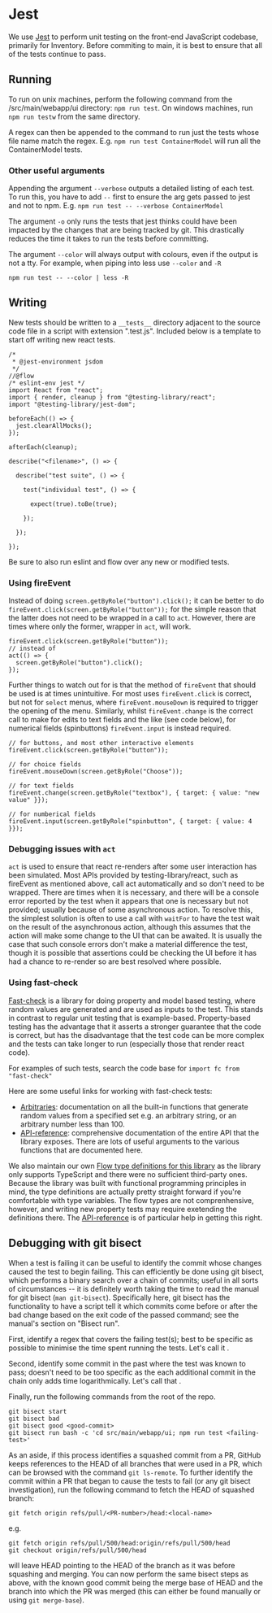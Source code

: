 # Jest

We use [Jest](https://jestjs.io/) to perform unit testing on the front-end
JavaScript codebase, primarily for Inventory. Before commiting to main, it
is best to ensure that all of the tests continue to pass.

## Running

To run on unix machines, perform the following command from the
/src/main/webapp/ui directory: `npm run test`. On windows machines, run `npm
run testw` from the same directory.

A regex can then be appended to the command to run just the tests whose file
name match the regex. E.g. `npm run test ContainerModel` will run all the
ContainerModel tests.

### Other useful arguments

Appending the argument `--verbose` outputs a detailed listing of each test. To
run this, you have to add `--` first to ensure the arg gets passed to jest and
not to npm. E.g. `npm run test -- --verbose ContainerModel`

The argument `-o` only runs the tests that jest thinks could have been impacted
by the changes that are being tracked by git. This drastically reduces the time
it takes to run the tests before committing.

The argument `--color` will always output with colours, even if the output is
not a tty. For example, when piping into less use `--color` and `-R`
```
npm run test -- --color | less -R
```

## Writing

New tests should be written to a `__tests__` directory adjacent to the source
code file in a script with extension ".test.js". Included below is a template
to start off writing new react tests.

```
/*
 * @jest-environment jsdom
 */
//@flow
/* eslint-env jest */
import React from "react";
import { render, cleanup } from "@testing-library/react";
import "@testing-library/jest-dom";

beforeEach(() => {
  jest.clearAllMocks();
});

afterEach(cleanup);

describe("<filename>", () => {

  describe("test suite", () => {

    test("individual test", () => {

      expect(true).toBe(true);

    });

  });

});
```

Be sure to also run eslint and flow over any new or modified tests.

### Using fireEvent

Instead of doing `screen.getByRole("button").click();` it can be better to do
`fireEvent.click(screen.getByRole("button"));` for the simple reason that the
latter does not need to be wrapped in a call to `act`. However, there are times
where only the former, wrapper in `act`, will work.

```
fireEvent.click(screen.getByRole("button"));
// instead of
act(() => {
  screen.getByRole("button").click();
});
```

Further things to watch out for is that the method of `fireEvent` that should
be used is at times unintuitive. For most uses `fireEvent.click` is correct,
but not for `select` menus, where `fireEvent.mouseDown` is required to trigger
the opening of the menu. Similarly, whilst `fireEvent.change` is the correct
call to make for edits to text fields and the like (see code below), for
numerical fields (spinbuttons) `fireEvent.input` is instead required.

```
// for buttons, and most other interactive elements
fireEvent.click(screen.getByRole("button"));

// for choice fields
fireEvent.mouseDown(screen.getByRole("Choose"));

// for text fields
fireEvent.change(screen.getByRole("textbox"), { target: { value: "new value" }});

// for numberical fields
fireEvent.input(screen.getByRole("spinbutton", { target: { value: 4 }});
```

### Debugging issues with `act`

`act` is used to ensure that react re-renders after some user interaction has
been simulated. Most APIs provided by testing-library/react, such as fireEvent
as mentioned above, call act automatically and so don't need to be wrapped.
There are times when it is necessary, and there will be a console error
reported by the test when it appears that one is necessary but not provided;
usually because of some asynchronous action. To resolve this, the simplest
solution is often to use a call with `waitFor` to have the test wait on the
result of the asynchronous action, although this assumes that the action will
make some change to the UI that can be awaited. It is usually the case that
such console errors don't make a material difference the test, though it is
possible that assertions could be checking the UI before it has had a chance to
re-render so are best resolved where possible.

### Using fast-check

[Fast-check] is a library for doing property and model based testing, where
random values are generated and are used as inputs to the test. This stands
in contrast to regular unit testing that is example-based. Property-based
testing has the advantage that it asserts a stronger guarantee that the code is
correct, but has the disadvantage that the test code can be more complex and
the tests can take longer to run (especially those that render react code).

For examples of such tests, search the code base for `import fc from "fast-check"`

Here are some useful links for working with fast-check tests:
* [Arbitraries]: documentation on all the built-in functions that generate
  random values from a specified set e.g. an arbitrary string, or an arbitrary
  number less than 100.
* [API-reference]: comprehensive documentation of the entire API that the
  library exposes. There are lots of useful arguments to the various functions
  that are documented here.

We also maintain our own [Flow type definitions for this library] as the
library only supports TypeScript and there were no sufficient third-party ones.
Because the library was built with functional programming principles in mind,
the type definitions are actually pretty straight forward if you're comfortable
with type variables. The flow types are not comprenhensive, however, and
writing new property tests may require exetending the definitions there. The
[API-reference] is of particular help in getting this right.

[Fast-check]: https://fast-check.dev/
[Arbitraries]: https://fast-check.dev/docs/core-blocks/arbitraries/
[API-reference]: https://fast-check.dev/api-reference/index.html
[Flow type definitions for this library]: ../../../src/main/webapp/ui/flow-typed/fast-check.js

## Debugging with git bisect

When a test is failing it can be useful to identify the commit whose changes
caused the test to begin failing. This can efficiently be done using git
bisect, which performs a binary search over a chain of commits; useful in all
sorts of circumstances -- it is definitely worth taking the time to read the
manual for git bisect (`man git-bisect`). Specifically here, git bisect has the
functionality to have a script tell it which commits come before or after the
bad change based on the exit code of the passed command; see the manual's
section on "Bisect run".

First, identify a regex that covers the failing test(s); best to be specific as
possible to minimise the time spent running the tests. Let's call it
<failing-test>.

Second, identify some commit in the past where the test was known to pass;
doesn't need to be too specific as the each additional commit in the chain only
adds time logarithmically. Let's call that <good-commit>.

Finally, run the following commands from the root of the repo.
```
git bisect start
git bisect bad
git bisect good <good-commit>
git bisect run bash -c 'cd src/main/webapp/ui; npm run test <failing-test>'
```

As an aside, if this process identifies a squashed commit from a PR, GitHub
keeps references to the HEAD of all branches that were used in a PR, which can
be browsed with the command `git ls-remote`. To further identify the commit
within a PR that began to cause the tests to fail (or any git bisect
investigation), run the following command to fetch the HEAD of squashed branch:
```
git fetch origin refs/pull/<PR-number>/head:<local-name>
```
e.g.
```
git fetch origin refs/pull/500/head:origin/refs/pull/500/head
git checkout origin/refs/pull/500/head
```
will leave HEAD pointing to the HEAD of the branch as it was before squashing
and merging. You can now perform the same bisect steps as above, with the known
good commit being the merge base of HEAD and the branch into which the PR was
merged (this can either be found manually or using `git merge-base`).

